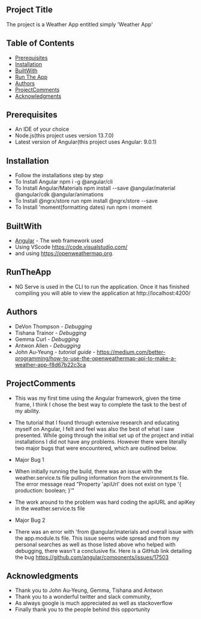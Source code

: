 ## Project Title

The project is a Weather App entitled simply 'Weather App' 

## Table of Contents 


* [Prerequisites](#Prerequisites)
* [Installation](#Installation)
* [BuiltWith](#BuiltWith)
* [Run The App](#RunTheApp)
* [Authors](#Authors)
* [ProjectComments](#ProjectComments)
* [Acknowledgments](#Acknowledgments)



## Prerequisites

* An IDE of your choice
* Node.js(this project uses version 13.7.0)
* Latest version of Angular(this project uses Angular: 9.0.1) 


## Installation
* Follow the installations step by step
* To Install Angular npm i -g @angular/cli 
* To Install Angular/Materials npm install --save @angular/material @angular/cdk @angular/animations
* To Install @ngrx/store run npm install @ngrx/store --save
* To Install 'moment(formatting dates) run npm i moment


## BuiltWith

* [Angular](https://angular.io/) - The web framework used
* Using VScode https://code.visualstudio.com/
* and using https://openweathermap.org. 

## RunTheApp

* NG Serve is used in the CLI to run the application. Once it has finished compiling you will able to view the application at  http://localhost:4200/


## Authors
* DeVon Thompson - *Debugging*
* Tishana Trainor - *Debugging*
* Gemma Curl - *Debugging*
* Antwon Allen - *Debugging*
* John Au-Yeung - *tutorial guide* - https://medium.com/better-programming/how-to-use-the-openweathermap-api-to-make-a-weather-app-f8d67b22c3ca


## ProjectComments

* This was my first time using the Angular framework, given the time frame, I think I chose the best way to complete the task to the best of my ability. 
* The tutorial that I found through extensive research and educating myself on Angular, I felt and feel was also the best of what I saw presented. 
While going through the initial set up of the project and initial installations I did not have any problems. However there were literally two major bugs that were encountered, which are outlined below.

*  Major Bug 1
* When initially running the build, there was an issue with the weather.service.ts file pulling information from the environment.ts file. The error message read "Property 'apiUrl' does not exist on type '{ production: boolean; }'"
* The work around to the problem was hard coding the apiURL and apiKey in the weather.service.ts file

*  Major Bug 2
* There was an error with 'from @angular/materials and overall issue with the app.module.ts file. This issue seems wide spread and from my personal searches as well as those listed above who helped with debugging, there wasn't a conclusive fix. Here is a GitHub link detailing the bug https://github.com/angular/components/issues/17503


## Acknowledgments

* Thank you to John Au-Yeung, Gemma, Tishana and Antwon
* Thank you to a wonderful twitter and slack community, 
* As always google is much appreciated as well as stackoverflow
* Finally thank you to the people behind this opportunity
